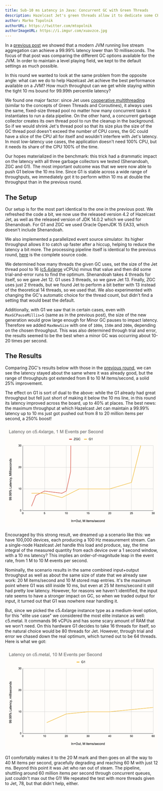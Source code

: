 ```yaml
---
title: Sub-10 ms Latency in Java: Concurrent GC with Green Threads
description: Hazelcast Jet's green threads allow it to dedicate some CPU cores to GC and win big on latency
author: Marko Topolnik
authorURL: https://twitter.com/mtopolnik
authorImageURL: https://i.imgur.com/xuavzce.jpg
---
```


In a [previous post](/blog/2020/06/23/jdk-gc-benchmarks-rematch) we
showed that a modern JVM running live stream aggregation can achieve a
99.99% latency lower than 10 milliseconds. The focus of that post was
comparing the different GC options available for the JVM. In order to
maintain a level playing field, we kept to the default settings as much
possible.

In this round we wanted to look at the same problem from the opposite
angle: what can we do to help Hazelcast Jet achieve the best performance
available on a JVM? How much throughput can we get while staying within
the tight 10 ms bound for 99.99th percentile latency?

We found one major factor: since Jet uses [cooperative
multithreading](/docs/architecture/execution-engine) (similar to the
concepts of Green Threads and Coroutines), it always uses the same,
fixed-size thread pool no matter how many concurrent tasks it
instantiates to run a data pipeline. On the other hand, a concurrent
garbage collector creates its own thread pool to run the cleanup in the
background. So if we would shrink Jet's thread pool so that its size
plus the size of the GC thread pool doesn't exceed the number of CPU
cores, the GC could have a slice of the CPU all for itself and wouldn't
interfere with Jet's latency. In most low-latency use cases, the
application doesn't need 100% CPU, but it needs its share of the CPU
100% of the time.

Our hopes materialized in the benchmark: this trick had a drammatic
impact on the latency with all three garbage collectors we tested
(Shenandoah, ZGC and G1). The most important outcome was that we were
now able to push G1 below the 10 ms line. Since G1 is stable across a
wide range of throughputs, we immediately got it to perform within 10 ms
at double the throughput than in the previous round.

## The Setup

Our setup is for the most part identical to the one in the previous
post. We refreshed the code a bit, we now use the released version 4.2
of Hazelcast Jet, as well as the released version of JDK 14.0.2 which
we used for Shenandoah. For G1 and ZGC we used Oracle OpenJDK 15 EA33,
which doesn't include Shenandoah.

We also implemented a parallelized event source simulator. Its higher
throughput allows it to catch up faster after a hiccup, helping to
reduce the latency a bit more. The processing pipeline itself is
identical to the previous round,
[here](https://github.com/mtopolnik/jet-gc-benchmark/blob/round-3/src/main/java/org/example/StreamingRound3.java)
is the complete source code.

We determined how many threads the given GC uses, set the size of the
Jet thread pool to 16
([c5.4xlarge](https://aws.amazon.com/ec2/instance-types/c5/) vCPUs)
minus that value and then did some trial-and-error runs to find the
optimum. Shenandoah takes 4 threads for itself, so we gave Jet 12. G1
uses 3 threads, so we gave Jet 13\. Finally, ZGC uses just 2 threads,
but we found Jet to perform a bit better with 13 instead of the
theoretical 14 threads, so we used that. We also experimented with
changing the GC's automatic choice for the thread count, but didn't find
a setting that would beat the default.

Additionally, with G1 we saw that in certain cases, even with
`MaxGCPauseMillis=5` (same as in the previous post), the size of the new
generation would grow large enough for Minor GC pauses to impact
latency. Therefore we added `MaxNewSize` with one of `100m`, `150m` and
`200m`, depending on the chosen throughput. This was also determined
through trial and error, the results seemed to be the best when a minor
GC was occurring about 10-20 times per second.

## The Results

Comparing ZGC's results below with those in the [previous
round](/blog/2020/06/23/jdk-gc-benchmarks-rematch#a-sneak-peek-into-upcoming-versions),
we can see the latency stayed about the same where it was already good,
but the range of throughputs got extended from 8 to 10 M items/second,
a solid 25% improvement.

The effect on G1 is sort of dual to the above: while the G1 already had
great throughput but fell just short of making it below the 10 ms line,
in this round its latency improved across the board, up to 40% at
places. The best news: the maximum throughput at which Hazelcast Jet can
maintain a 99.99% latency up to 10 ms just got pushed out from 8 to 20
million items per second, a 250% boost!

![Latency on c5.4xlarge, 1 M Events per Second](assets/2020-08-11-latency-1m.png)

Encouraged by this strong result, we dreamed up a scenario like this: we
have 100,000 devices, each producing a 100 Hz measurement stream. Can a
single-node Hazelcast Jet handle this load and produce, say, the time
integral of the measured quantity from each device over a 1 second
window, with a 10 ms latency? This implies an order-of-magnitude leap in
the event rate, from 1 M to 10 M events per second.

Nominally, the scenario results in the same combined input+output
throughput as well as about the same size of state that we already saw
work: 20 M items/second and 10 M stored map entries. It's the maximum
point where G1 was still inside 10 ms, but even at 25 M items/second it
still had pretty low latency. However, for reasons we haven't
identified, the input rate seems to have a stronger impact on GC, so
when we traded output for input, it turned out that G1 was nowhere near
handling it.

But, since we picked the c5.4xlarge instance type as a medium-level
option, for this "elite use case" we considered the most elite instance
as well: c5.metal. It commands 96 vCPUs and has some scary amount of RAM
that we won't need. On this hardware G1 decides to take 16 threads for
itself, so the natural choice would be 80 threads for Jet. However,
through trial and error we chased down the real optimum, which turned
out to be 64 threads. Here is what we got:

![Latency on c5.metal, 10 M Events per Second](assets/2020-08-11-latency-10m.png)

G1 comfortably makes it to the 20 M mark and then goes on all the way to
40 M items per second, gracefully degrading and reaching 60 M with just
12 ms. Beyond this point it was Jet who ran out of steam. The pipeline,
shuttling around 60 million items per second through concurrent queues,
just couldn't max out the G1! We repeated the test with more threads
given to Jet, 78, but that didn't help, either.
